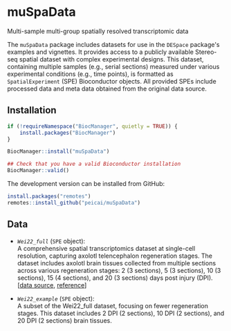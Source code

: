 # muSpaData
Multi-sample multi-group spatially resolved transcriptomic data

The `muSpaData` package includes datasets for use in the `DESpace` package's examples and vignettes. It provides access to a publicly available Stereo-seq spatial dataset with complex experimental designs. This dataset, containing multiple samples (e.g., serial sections) measured under various experimental conditions (e.g., time points), is formatted as `SpatialExperiment` (SPE) Bioconductor objects. All provided SPEs include  processed data and meta data obtained from the original data source.

## Installation

``` r
if (!requireNamespace("BiocManager", quietly = TRUE)) {
    install.packages("BiocManager")
}

BiocManager::install("muSpaData")

## Check that you have a valid Bioconductor installation
BiocManager::valid()
```

The development version can be installed from GitHub:

``` r
install.packages("remotes")
remotes::install_github("peicai/muSpaData")
```

## Data

- *`Wei22_full`* (`SPE` object):  
 A comprehensive spatial transcriptomics dataset at single-cell resolution, capturing axolotl telencephalon regeneration stages. The dataset includes axolotl brain tissues collected from multiple sections across various regeneration stages: 2 (3 sections), 5 (3 sections), 10 (3 sections), 15 (4 sections), and 20 (3 sections) days post injury (DPI).  [[data source](https://db.cngb.org/stomics/artista/), [reference](https://doi.org/10.1126/science.abp9444)]

- *`Wei22_example`* (`SPE` object):  
 A subset of the Wei22_full dataset, focusing on fewer regeneration stages. This dataset includes 2 DPI (2 sections), 10 DPI (2 sections), and 20 DPI (2 sections) brain tissues. 
